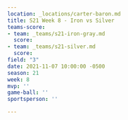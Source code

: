 ```yaml
---
location: _locations/carter-baron.md
title: S21 Week 8 - Iron vs Silver
teams-score:
- team: _teams/s21-iron-gray.md
  score: 
- team: _teams/s21-silver.md
  score: 
field: "3"
date: 2021-11-07 10:00:00 -0500
season: 21
week: 8
mvp: ''
game-ball: ''
sportsperson: ''

---
```

